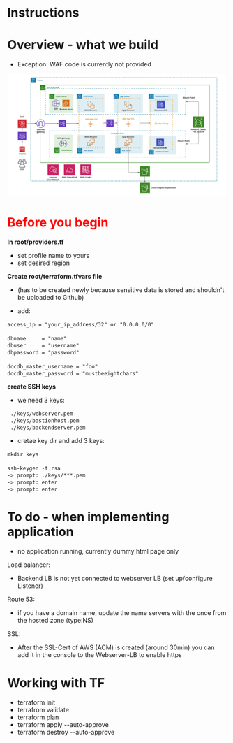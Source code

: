 # Instructions

# Overview - what we build 
- Exception: WAF code is currently not provided

![](Final_Project.jpeg)


<style>
r { color: Red }
</style>

# <r>**Before you begin**</r>

**In root/providers.tf**
- set profile name to yours
- set desired region

**Create root/terraform.tfvars file**
- (has to be created newly because sensitive data is stored and shouldn't be uploaded to Github)

- add: <br/>
```
access_ip = "your_ip_address/32" or "0.0.0.0/0" 

dbname     = "name" 
dbuser     = "username" 
dbpassword = "password" 

docdb_master_username = "foo" 
docdb_master_password = "mustbeeightchars" 
```
**create SSH keys**<br/>
- we need 3 keys:
```
 ./keys/webserver.pem
 ./keys/bastionhost.pem
 ./keys/backendserver.pem
 ```
- cretae key dir and add 3 keys: <br/>
```
mkdir keys

ssh-keygen -t rsa 
-> prompt: ./keys/***.pem
-> prompt: enter 
-> prompt: enter 
```


# To do - when implementing application
- no application running, currently dummy html page only

Load balancer:
- Backend LB is not yet connected to webserver LB (set up/configure Listener)


Route 53:
- if you have a domain name, update the name servers with the once from the hosted zone (type:NS)  <br/>

SSL: 
- After the SSL-Cert of AWS (ACM) is created (around 30min) you can add it in the console to the Webserver-LB to enable https


# Working with TF
- terraform init 
- terrafrom validate 
- terraform plan 
- terraform apply --auto-approve
- terraform destroy --auto-approve



